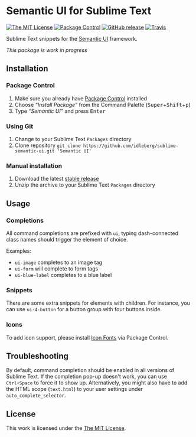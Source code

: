 # Semantic UI for Sublime Text

[![The MIT License](https://img.shields.io/badge/license-MIT-orange.svg?style=flat-square)](http://opensource.org/licenses/MIT)
[![Package Control](https://packagecontrol.herokuapp.com/downloads/Semantic%20UI.svg?style=flat-square)](https://packagecontrol.io/packages/Semantic%20UI)
[![GitHub release](https://img.shields.io/github/release/idleberg/sublime-semantic-ui.svg?style=flat-square)](https://github.com/idleberg/sublime-semantic-ui/releases)
[![Travis](https://img.shields.io/travis/idleberg/sublime-semantic-ui.svg?style=flat-square)](https://travis-ci.org/idleberg/sublime-semantic-ui)

Sublime Text snippets for the [Semantic UI](http://semantic-ui.com/) framework.

*This package is work in progress*

## Installation

### Package Control

1. Make sure you already have [Package Control](https://packagecontrol.io/) installed
2. Choose *“Install Package”* from the Command Palette (<kbd>Super</kbd>+<kbd>Shift</kbd>+<kbd>p</kbd>)
3. Type *“Semantic UI”* and press <kbd>Enter</kbd>

### Using Git

1. Change to your Sublime Text `Packages` directory
2. Clone repository `git clone https://github.com/idleberg/sublime-semantic-ui.git 'Semantic UI'`

### Manual installation

1. Download the latest [stable release](https://github.com/idleberg/sublime-semantic-ui/releases)
2. Unzip the archive to your Sublime Text `Packages` directory

## Usage

### Completions
All command completions are prefixed with `ui`, typing dash-connected class names should trigger the element of choice.

Examples:

* `ui-image` completes to an image tag
* `ui-form` will complete to form tags
* `ui-blue-label` completes to a blue label

### Snippets
There are some extra snippets for elements with children. For instance, you can use `ui-4-button` for a button group with four buttons inside.

### Icons

To add icon support, please install [Icon Fonts](https://packagecontrol.io/packages/Icon%20Fonts) via Package Control.

## Troubleshooting

By default, command completion should be enabled in all versions of Sublime Text. If the completion pop-up doesn't work, you can use `Ctrl+Space` to force it to show up. Alternatively, you might also have to add the HTML scope (`text.html`) to your user settings under `auto_complete_selector`.

## License

This work is licensed under the [The MIT License](LICENSE).
